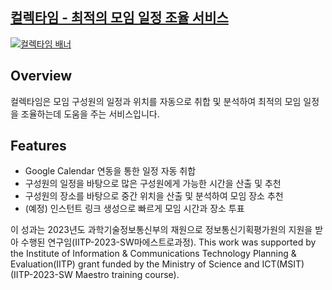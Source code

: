 ## [컬렉타임 - 최적의 모임 일정 조율 서비스](https://collecti.me/)

[![컬렉타임 배너](https://collecti.me/temporary_image.png)](https://collecti.me/)

## Overview
컬렉타임은 모임 구성원의 일정과 위치를 자동으로 취합 및 분석하여 최적의 모임 일정을 조율하는데 도움을 주는 서비스입니다.

## Features
- Google Calendar 연동을 통한 일정 자동 취합
- 구성원의 일정을 바탕으로 많은 구성원에게 가능한 시간을 산출 및 추천
- 구성원의 장소를 바탕으로 중간 위치을 산출 및 분석하여 모임 장소 추천
- (예정) 인스턴트 링크 생성으로 빠르게 모임 시간과 장소 투표

이 성과는 2023년도 과학기술정보통신부의 재원으로 정보통신기획평가원의 지원을 받아 수행된 연구임(IITP-2023-SW마에스트로과정).
This work was supported by the Institute of Information & Communications Technology Planning & Evaluation(IITP) grant funded by the Ministry of Science and ICT(MSIT) (IITP-2023-SW Maestro training course).
